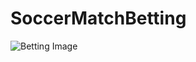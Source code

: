 # SoccerMatchBetting

![Betting Image](https://news.wagertalk.com/wp-content/uploads/2018/07/soccer_money.jpg)
